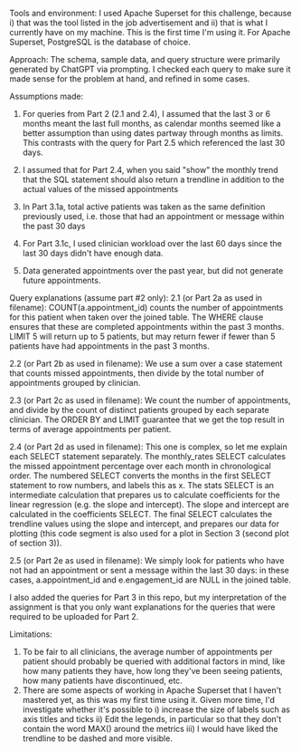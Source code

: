 Tools and environment: 
I used Apache Superset for this challenge, because i) that was the tool listed in the job advertisement and ii) that is what I currently have on my machine.  This is the first time I'm using it.  For Apache Superset, PostgreSQL is the database of choice.


Approach: 
The schema, sample data, and query structure were primarily generated by ChatGPT via prompting.  I checked each query to make sure it made sense for the problem at hand, and refined in some cases.


Assumptions made: 
1.  For queries from Part 2 (2.1 and 2.4), I assumed that the last 3 or 6 months meant the last full months, as calendar months seemed like a better assumption than using dates partway through months as limits.  This contrasts with the query for Part 2.5 which referenced the last 30 days.

2.  I assumed that for Part 2.4, when you said "show" the monthly trend that the SQL statement should also return a trendline in addition to the actual values of the missed appointments

3.  In Part 3.1a, total active patients was taken as the same definition previously used, i.e. those that had an appointment or message within the past 30 days

4.  For Part 3.1c, I used clinician workload over the last 60 days since the last 30 days didn't have enough data.

5.  Data generated appointments over the past year, but did not generate future appointments.


Query explanations (assume part #2 only):
2.1 (or Part 2a as used in filename):  COUNT(a.appointment_id) counts the number of appointments for this patient when taken over the joined table.  The WHERE clause ensures that these are completed appointments within the past 3 months.  LIMIT 5 will return up to 5 patients, but may return fewer if fewer than 5 patients have had appointments in the past 3 months.

2.2 (or Part 2b as used in filename): We use a sum over a case statement that counts missed appointments, then divide by the total number of appointments grouped by clinician.  

2.3 (or Part 2c as used in filename): We count the number of appointments, and divide by the count of distinct patients grouped by each separate clinician.  The ORDER BY and LIMIT guarantee that we get the top result in terms of average appointments per patient.

2.4 (or Part 2d as used in filename): This one is complex, so let me explain each SELECT statement separately.  The monthly_rates SELECT calculates the missed appointment percentage over each month in chronological order.  The numbered SELECT converts the months in the first SELECT statement to row numbers, and labels this as x.  The stats SELECT is an intermediate calculation that prepares us to calculate coefficients for the linear regression (e.g. the slope and intercept).  The slope and intercept are calculated in the coefficients SELECT.  The final SELECT calculates the trendline values using the slope and intercept, and prepares our data for plotting (this code segment is also used for a plot in Section 3 (second plot of section 3)).  

2.5 (or Part 2e as used in filename): We simply look for patients who have not had an appointment or sent a message within the last 30 days: in these cases, a.appointment_id and e.engagement_id are NULL in the joined table.

I also added the queries for Part 3 in this repo, but my interpretation of the assignment is that you only want explanations for the queries that were required to be uploaded for Part 2.


Limitations: 
1.  To be fair to all clinicians, the average number of appointments per patient should probably be queried with additional factors in mind, like how many patients they have, how long they've been seeing patients, how many patients have discontinued, etc.
2.  There are some aspects of working in Apache Superset that I haven't mastered yet, as this was my first time using it.  Given more time, I'd investigate whether it's possible to i) increase the size of labels such as axis titles and ticks ii) Edit the legends, in particular so that they don't contain the word MAX() around the metrics iii) I would have liked the trendline to be dashed and more visible.
